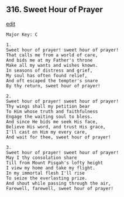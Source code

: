 
## 316.  Sweet Hour of Prayer
[edit](https://docs.google.com/document/d/1KJoIlN6hZyxjoa5JlDB5ip-NmEcQAs8M/edit?mode=html)



    Major Key: C

    1.
    Sweet hour of prayer! sweet hour of prayer! 
    That calls me from a world of care, 
    And bids me at my Father's throne
    Make all my wants and wishes known. 
    In seasons of distress and grief, 
    My soul has often found relief, 
    And oft escaped the tempter's snare
    By thy return, sweet hour of prayer! 

    2.
    Sweet hour of prayer! sweet hour of prayer! 
    Thy wings shall my petition bear 
    To Him whose truth and faithfulness 
    Engage the waiting soul to bless. 
    And since He bids me seek His face, 
    Believe His word, and trust His grace, 
    I'll cast on Him my every care,
    And wait for thee, sweet hour of prayer! 

    3.
    Sweet hour of prayer! sweet hour of prayer! 
    May I thy consolation share
    Till from Mount Pisgah's lofty height
    I view my home and take my flight.
    In my immortal flesh I'll rise
    To seize the everlasting prize.
    And shout while passing through the air,
    Farewell, farewell, sweet hour of prayer! 
